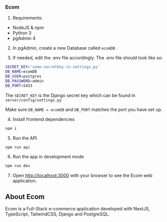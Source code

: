 ### Ecom

1. Requirements:
  - NodeJS & npm
  - Python 3
  - pgAdmin 4

2. In pgAdmin, create a new Database called ```ecomDB``` .

3. If needed, edit the .env file accordingly. The .env file should look like so:

  ```bash
SECRET_KEY='some-secretKey-in-settings.py'
DB_NAME=ecomDB
DB_USER=postgres
DB_PASSWORD=admin
DB_PORT=5433
  ```
The ```SECRET_KEY``` is the Django secret key which can be found in ```server/config/settings.py```

Make sure ```DB_NAME = ecomDB``` and ```DB_PORT``` matches the port you have set up.

4. Install frontend dependencies

```bash
npm i
```
5. Run the API

```bash
npm run api
```
6. Run the app in development mode

```bash
npm run dev
```

7. Open [http://localhost:3000](http://localhost:3000) with your browser to see the Ecom web application.


## About Ecom

Ecom is a Full-Stack e-commerce application developed with NextJS, TypeScript, TailwindCSS, Django and PostgreSQL.



